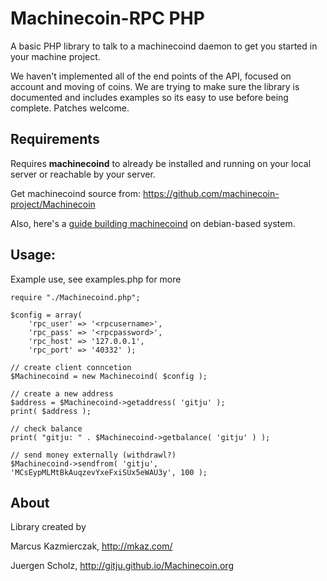 # Machinecoin-RPC PHP

A basic PHP library to talk to a machinecoind daemon to get you started in your machine project.

We haven't implemented all of the end points of the API, focused on account and moving of coins. We are trying to make sure the library is documented and includes examples so its easy to use before being complete.  Patches welcome.


## Requirements

Requires **machinecoind** to already be installed and running on your local server or reachable by your server.  

Get machinecoind source from: https://github.com/machinecoin-project/Machinecoin

Also, here's a [guide building machinecoind](https://github.com/machinecoin-project/Machinecoin-Docs/tree/master/guides/build) on debian-based system.  


## Usage:

Example use, see examples.php for more

```
require "./Machinecoind.php";

$config = array(
    'rpc_user' => '<rpcusername>',
    'rpc_pass' => '<rpcpassword>',
    'rpc_host' => '127.0.0.1',
    'rpc_port' => '40332' );

// create client conncetion
$Machinecoind = new Machinecoind( $config );

// create a new address
$address = $Machinecoind->getaddress( 'gitju' );
print( $address );

// check balance 
print( "gitju: " . $Machinecoind->getbalance( 'gitju' ) );

// send money externally (withdrawl?)
$Machinecoind->sendfrom( 'gitju', 'MCsEypMLMtBkAuqzevYxeFxiSUx5eWAU3y', 100 );

```


## About

Library created by

  Marcus Kazmierczak, http://mkaz.com/
  
  Juergen Scholz, http://gitju.github.io/Machinecoin.org


